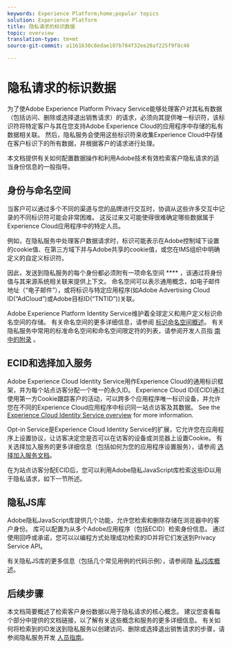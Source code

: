```yaml
---
keywords: Experience Platform;home;popular topics
solution: Experience Platform
title: 隐私请求的标识数据
topic: overview
translation-type: tm+mt
source-git-commit: a1161630c8edae107b784f32ee20af225f9f8c46

---
```



# 隐私请求的标识数据

为了使Adobe Experience Platform Privacy Service能够处理客户对其私有数据（包括访问、删除或选择退出销售请求）的请求，必须向其提供唯一标识符，该标识符将特定客户与其在您支持Adobe Experience Cloud的应用程序中存储的私有数据相关联。 然后，隐私服务会使用这些标识符来收集Experience Cloud中存储在客户标识下的所有数据，并根据客户的请求进行处理。

本文档提供有关如何配置数据操作和利用Adobe技术有效检索客户隐私请求的适当身份信息的一般指导。

## 身份与命名空间

当客户可以通过多个不同的渠道与您的品牌进行交互时，协调从这些许多交互中记录的不同标识符可能会非常困难。 这反过来又可能使得很难确定哪些数据属于Experience Cloud应用程序中的特定人员。

例如，在隐私服务中处理客户数据请求时，标识可能表示在Adobe控制域下设置的cookie值、在第三方域下并与Adobe共享的cookie值，或您在IMS组织中明确定义的自定义标识符。

因此，发送到隐私服务的每个身份都必须附有一项命名空间 **** ，该通过将身份值与其来源系统相关联来提供上下文。 命名空间可以表示通用概念，如电子邮件地址（“电子邮件”），或将标识与特定应用程序(如Adobe Advertising Cloud ID(“AdCloud”)或Adobe目标ID(“TNTID”))关联。

Adobe Experience Platform Identity Service维护着全球定义和用户定义标识命名空间的存储。 有关命名空间的更多详细信息，请参阅 [标识命名空间概述](../identity-service/namespaces.md)。 有关隐私服务中常用的标准命名空间和命名空间限定符的列表，请参阅开发人员指 [南中的附录](api/appendix.md) 。

## ECID和选择加入服务

Adobe Experience Cloud Identity Service用作Experience Cloud的通用标识框架，并为每个站点访客分配一个唯一的永久ID。 Experience Cloud ID(ECID)通过使用第一方Cookie跟踪客户的活动，可以跨多个应用程序唯一标识设备，并允许您在不同的Experience Cloud应用程序中标识同一站点访客及其数据。 See the [Experience Cloud Identity Service overview](https://docs.adobe.com/content/help/zh-Hans/id-service/using/intro/overview.html) for more information.

Opt-in Service是Experience Cloud Identity Service的扩展，它允许您在应用程序上设置协议，让访客决定您是否可以在访客的设备或浏览器上设置Cookie。 有关选择加入服务的更多详细信息（包括如何为您的应用程序设置服务），请参阅 [选择加入服务文档](https://docs.adobe.com/content/help/zh-Hans/id-service/using/implementation/opt-in-service/optin-overview.html)。

在为站点访客分配ECID后，您可以利用Adobe隐私JavaScript库检索这些ID以用于隐私请求，如下一节所述。

## 隐私JS库

Adobe隐私JavaScript库提供几个功能，允许您检索和删除存储在浏览器中的客户身份。 库可以配置为从多个Adobe应用程序（包括ECID）检索身份信息。 通过使用回呼或承诺，您可以以编程方式处理成功检索的ID并将它们发送到Privacy Service API。

有关隐私JS库的更多信息（包括几个常见用例的代码示例），请参阅隐 [私JS库概述](js-library.md)。

## 后续步骤

本文档简要概述了检索客户身份数据以用于隐私请求的核心概念。 建议您查看每个部分中提供的文档链接，以了解有关这些概念和服务的更多详细信息。 有关如何将检索到的ID发送到隐私服务以创建访问、删除或选择退出销售请求的步骤，请参阅隐私服务开发 [人员指南](api/getting-started.md)。